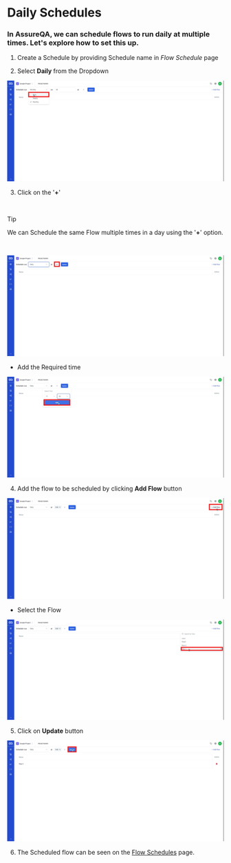  # Daily Schedules
 
 ### In AssureQA, we can schedule flows to run daily at multiple times. Let's explore how to set this up.

1. Create a Schedule by providing Schedule name in *Flow Schedule* page 

2. Select **Daily** from the Dropdown

![DS 1](/images/DS%201.jpg)

3. Click on the '**+**' 

<br>

 > [!TIP] 
 > We can Schedule the same Flow multiple times in a day using the '**+**' option. 

<br>



![DS 2](/images/DS%202.jpg)

- Add the Required time

![DS 3](/images/DS%203.jpg)

4. Add the flow to be scheduled by clicking **Add Flow** button 

![DS 4](/images/DS%204.jpg)

- Select the Flow 

![DS 5](/images/DS%205.jpg)

5. Click on **Update** button

![DS 6](/images/DS%206.jpg)

6. The Scheduled flow can be seen on the [Flow Schedules]() page.
